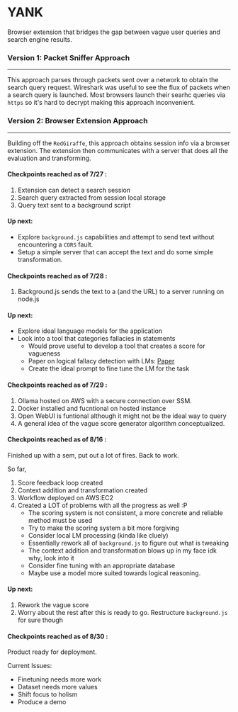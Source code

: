 # YANK

Browser extension that bridges the gap between vague user queries and search engine results.

### Version 1: Packet Sniffer Approach
___
This approach parses through packets sent over a network to obtain the search query request. 
Wireshark was useful to see the flux of packets when a search query is launched.
Most browsers launch their searhc queries via `https` so it's hard to decrypt making this approach inconvenient.
<br>

### Version 2: Browser Extension Approach
___
Building off the `RedGiraffe`, this approach obtains session info via a browser extension. The extension then communicates with a server that does all the evaluation and transforming.

#### Checkpoints reached as of 7/27 :
1) Extension can detect a search session
2) Search query extracted from session local storage
3) Query text sent to a background script

#### Up next:
- Explore `background.js` capabilities and attempt to send text without encountering a `CORS` fault.
- Setup a simple server that can accept the text and do some simple transformation.

#### Checkpoints reached as of 7/28 :
1) Background.js sends the text to a (and the URL) to a server running on node.js

#### Up next:
- Explore ideal language models for the application
- Look into a tool that categories fallacies in statements
  - Would prove useful to develop a tool that creates a score for vagueness
  - Paper on logical fallacy detection with LMs: [Paper](https://arxiv.org/html/2503.23363v1#S4)
  - Create the ideal prompt to fine tune the LM for the task

#### Checkpoints reached as of 7/29 :
1) Ollama hosted on AWS with a secure connection over SSM.
2) Docker installed and fucntional on hosted instance
3) Open WebUI is funtional although it might not be the ideal way to query
4) A general idea of the vague score generator algorithm conceptualized.

#### Checkpoints reached as of 8/16 :

Finished up with a sem, put out a lot of fires. Back to work.

So far, 
1) Score feedback loop created
2) Context addition and transformation created
3) Workflow deployed on AWS:EC2
4) Created a LOT of problems with all the progress as well :P
   - The scoring system is not consistent, a more concrete and reliable method must be used
   - Try to make the scoring system a bit more forgiving
   - Consider local LM processing (kinda like cluely)
   - Essentially rework all of `background.js` to figure out what is tweaking
   - The context addition and transformation blows up in my face idk why, look into it
   - Consider fine tuning with an appropriate database
   - Maybe use a model more suited towards logical reasoning.
   
#### Up next:
1) Rework the vague score
2) Worry about the rest after this is ready to go. Restructure `background.js` for sure though

#### Checkpoints reached as of 8/30 :
Product ready for deployment.

Current Issues:
- Finetuning needs more work
- Dataset needs more values
- Shift focus to holism
- Produce a demo


